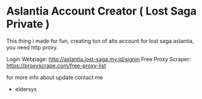 # Aslantia Account Creator ( Lost Saga Private )
This thing i made for fun, creating ton of alts account for lost saga aslantia, you need http proxy.

Login Webpage: http://aslantia.lost-saga.my.id/signin
Free Proxy Scraper: https://proxyscrape.com/free-proxy-list

for more info about update contact me
- eldersyx
